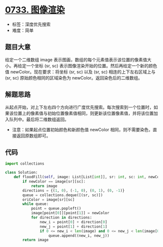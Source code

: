 # [0733. 图像渲染](https://leetcode-cn.com/problems/flood-fill/)

- 标签：深度优先搜索
- 难度：简单

## 题目大意

给定一个二维数组 image 表示图画，数组的每个元素值表示该位置的像素值大小。再给定一个坐标 (sr, sc) 表示图像渲染开始的位置。然后再给定一个新的颜色值 newColor。现在要求：将坐标 (sr, sc) 以及 (sr, sc) 相连的上下左右区域上与 (sr, sc) 原始颜色相同的区域染色为 newColor。返回染色后的二维数组。



## 解题思路

从起点开始，对上下左右四个方向进行广度优先搜索。每次搜索到一个位置时，如果该位置上的像素值与初始位置像素值相同，则更新该位置像素值，并将该位置加入队列中。最后将二维数组返回。

- 注意：如果起点位置初始颜色和新颜色值 newColor 相同，则不需要染色，直接返回原数组即可。

## 代码

```Python
import collections

class Solution:
    def floodFill(self, image: List[List[int]], sr: int, sc: int, newColor: int) -> List[List[int]]:
        if newColor == image[sr][sc]:
            return image
        directions = {(1, 0), (-1, 0), (0, 1), (0, -1)}
        queue = collections.deque([(sr, sc)])
        oriColor = image[sr][sc]
        while queue:
            point = queue.popleft()
            image[point[0]][point[1]] = newColor
            for direction in directions:
                new_i = point[0] + direction[0]
                new_j = point[1] + direction[1]
                if 0 <= new_i < len(image) and 0 <= new_j < len(image[0]) and image[new_i][new_j] == oriColor:
                    queue.append((new_i, new_j))
        return image
```

